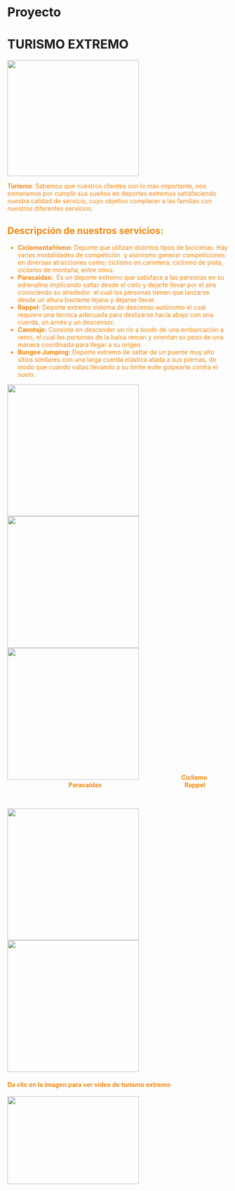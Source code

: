 # Proyecto
<html>
    <body>
        <h1> TURISMO EXTREMO </h1>
    </body>
</html>
<strong style="color: #f18811; font-weight: bold;"><img class="size-medium wp-image-4023 alignleft" src="https://konexionlogistik.com/wp-content/uploads/2021/02/Turismo-300x264.png" alt="" width="300" height="264" /></strong><span style="color: #f18811;"><b>


Turismo</b></span>: Sabemos que nuestros clientes son lo más importante, nos esmeramos por cumplir sus sueños en deportes extremos satisfaciendo nuestra calidad de servicio, cuyo objetivo complacer a las familias con nuestros diferentes servicios.

<html>
    <body>
        <h2>Descripción de nuestros servicios:</h2>
    </body>
</html>

<ul>
 	<li><strong style="color: #f18811;">Ciclomontañismo:</strong> Deporte que utilizan distintos tipos de bicicletas. Hay varias modalidades de competición  y asimismo generar competiciones en diversas atracciones como; ciclismo en carretera, ciclismo de pista, ciclismo de montaña, entre otros.</li>
 	<li><strong style="color: #f18811;">Paracaídas:</strong>  Es un deporte extremo que satisface a las personas en su adrenalina implicando saltar desde el cielo y dejarte llevar por el aíre conociendo su alrededor  el cual las personas tienen que lanzarse desde un altura bastante lejana y dejarse llevar.</li>
 	<li><strong style="color: #f18811;">Rappel:</strong> Deporte extremo sistema de descenso autónomo el cual requiere una técnica adecuada para deslizarse hacía abajo con una cuerda, un arnés y un descensor.</li>
 	<li><strong style="color: #f18811;">Canotaje:</strong> Consiste en descender un río a bordo de una embarcación a remo, el cual las personas de la balsa reman y orientan su peso de una manera coordinada para llegar a su origen.</li>
 	<li><strong><span style="color: #f18811;">Bungee Jumping</span>:</strong> Deporte extremo de saltar de un puente muy alto sitios similares con una larga cuerda elástica atada a sus piernas, de modo que cuando vallas llevando a su limite evite golpearte contra el suelo.</li>
</ul>

<img class="alignnone size-medium wp-image-4025" src="https://konexionlogistik.com/wp-content/uploads/2021/02/ciclas1-300x300.png" alt="" width="300" height="300" /> <img class="alignnone size-medium wp-image-4026" src="https://konexionlogistik.com/wp-content/uploads/2021/02/Paracaidas2-300x300.png" alt="" width="300" height="300" /> <img class="alignnone size-medium wp-image-4027" src="https://konexionlogistik.com/wp-content/uploads/2021/02/Rappel3-300x300.png" alt="" width="300" height="300" />
<strong>                            Ciclismo                                                        </strong><b>Paracaídas                                                         <strong>Rappel</strong></b>

&nbsp;

<img class="alignnone size-medium wp-image-4029" src="https://konexionlogistik.com/wp-content/uploads/2021/02/Bungee5-300x300.png" alt="" width="300" height="300" /> <img class="alignnone size-medium wp-image-4028" src="https://konexionlogistik.com/wp-content/uploads/2021/02/4-300x300.png" alt="" width="300" height="300" />


<h4><strong>Da clic en la imagen para ver video de turismo extremo</strong></h4>

<a href="https://youtu.be/CZtZUqxmyrY"><img class="size-medium wp-image-4024 aligncenter" src="https://konexionlogistik.com/wp-content/uploads/2021/02/adrenalina-300x200.png" alt="" width="300" height="200" /></a>
